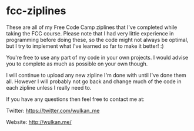 # fcc-ziplines
These are all of my Free Code Camp ziplines that I've completed while taking the FCC course. Please note that I had very little experience in programming before doing these, so the code might not always be optimal, but I try to implement what I've learned so far to make it better! :)

You're free to use any part of my code in your own projects. I would advise you to complete as much as possible on your own though.


I will continue to upload any new zipline I'm done with until I've done them all. However I will probably not go back and change much of the code in each zipline unless I really need to.

If you have any questions then feel free to contact me at:

Twitter: https://twitter.com/wulkan_me

Website: http://wulkan.me/
